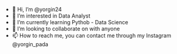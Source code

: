 - 👋 Hi, I’m @yorgin24
- 👀 I’m interested in Data Analyst
- 🌱 I’m currently learning Pythob - Data Science
- 💞️ I’m looking to collaborate on with anyone
- 📫 How to reach me, you can contact me through my Instagram @yorgin_pada

<!---
yorgin24/yorgin24 is a ✨ special ✨ repository because its `README.md` (this file) appears on your GitHub profile.
You can click the Preview link to take a look at your changes.
--->
